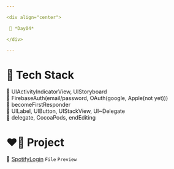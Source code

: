 ```yaml
---

<div align="center">

 💚 *Day04*

</div>

---
```


# 🤖 Tech Stack
🍏 UIActivityIndicatorView, UIStoryboard  
🍏 FirebaseAuth(email/password, OAuth(google, Apple(not yet)))  
🍏 becomeFirstResponder  
🍎 UILabel, UIButton, UIStackView, UI~Delegate  
🍎 delegate, CocoaPods, endEditing  

# ❤️‍🔥 Project
📂 [SpotifyLogin](https://github.com/DCherish/iOS_N_Swift/tree/main/Day04/SpotifyLogin) `File` `Preview`  